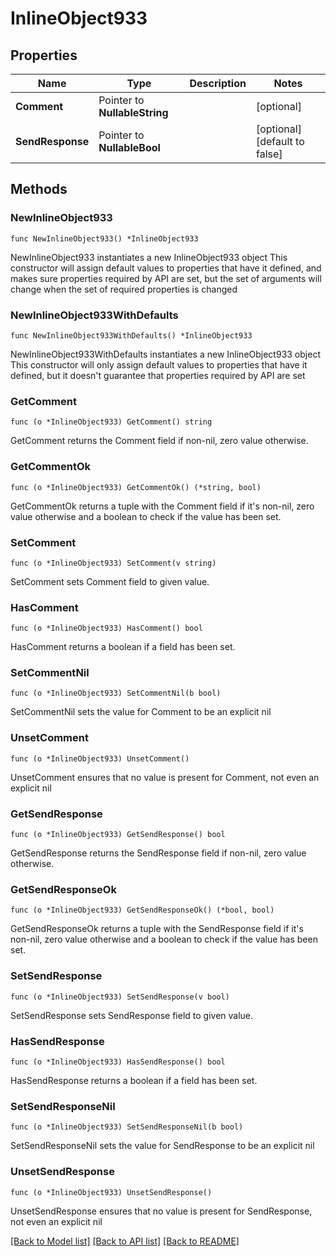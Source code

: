 # InlineObject933

## Properties

Name | Type | Description | Notes
------------ | ------------- | ------------- | -------------
**Comment** | Pointer to **NullableString** |  | [optional] 
**SendResponse** | Pointer to **NullableBool** |  | [optional] [default to false]

## Methods

### NewInlineObject933

`func NewInlineObject933() *InlineObject933`

NewInlineObject933 instantiates a new InlineObject933 object
This constructor will assign default values to properties that have it defined,
and makes sure properties required by API are set, but the set of arguments
will change when the set of required properties is changed

### NewInlineObject933WithDefaults

`func NewInlineObject933WithDefaults() *InlineObject933`

NewInlineObject933WithDefaults instantiates a new InlineObject933 object
This constructor will only assign default values to properties that have it defined,
but it doesn't guarantee that properties required by API are set

### GetComment

`func (o *InlineObject933) GetComment() string`

GetComment returns the Comment field if non-nil, zero value otherwise.

### GetCommentOk

`func (o *InlineObject933) GetCommentOk() (*string, bool)`

GetCommentOk returns a tuple with the Comment field if it's non-nil, zero value otherwise
and a boolean to check if the value has been set.

### SetComment

`func (o *InlineObject933) SetComment(v string)`

SetComment sets Comment field to given value.

### HasComment

`func (o *InlineObject933) HasComment() bool`

HasComment returns a boolean if a field has been set.

### SetCommentNil

`func (o *InlineObject933) SetCommentNil(b bool)`

 SetCommentNil sets the value for Comment to be an explicit nil

### UnsetComment
`func (o *InlineObject933) UnsetComment()`

UnsetComment ensures that no value is present for Comment, not even an explicit nil
### GetSendResponse

`func (o *InlineObject933) GetSendResponse() bool`

GetSendResponse returns the SendResponse field if non-nil, zero value otherwise.

### GetSendResponseOk

`func (o *InlineObject933) GetSendResponseOk() (*bool, bool)`

GetSendResponseOk returns a tuple with the SendResponse field if it's non-nil, zero value otherwise
and a boolean to check if the value has been set.

### SetSendResponse

`func (o *InlineObject933) SetSendResponse(v bool)`

SetSendResponse sets SendResponse field to given value.

### HasSendResponse

`func (o *InlineObject933) HasSendResponse() bool`

HasSendResponse returns a boolean if a field has been set.

### SetSendResponseNil

`func (o *InlineObject933) SetSendResponseNil(b bool)`

 SetSendResponseNil sets the value for SendResponse to be an explicit nil

### UnsetSendResponse
`func (o *InlineObject933) UnsetSendResponse()`

UnsetSendResponse ensures that no value is present for SendResponse, not even an explicit nil

[[Back to Model list]](../README.md#documentation-for-models) [[Back to API list]](../README.md#documentation-for-api-endpoints) [[Back to README]](../README.md)


